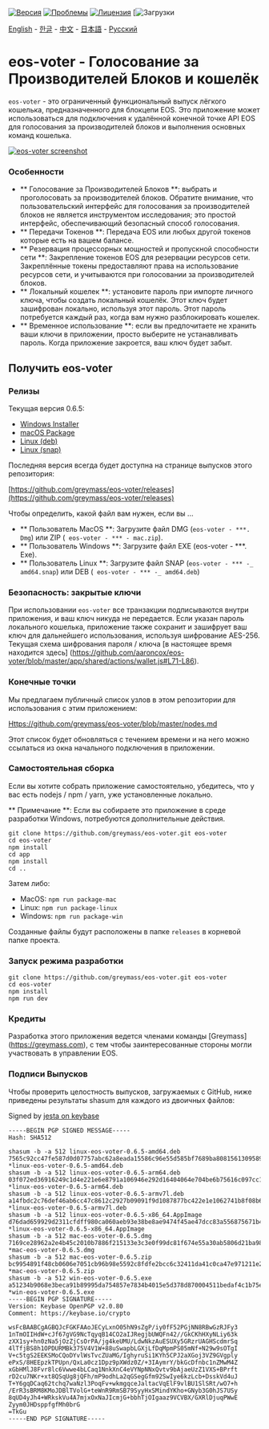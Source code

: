 [![Версия](https://img.shields.io/github/release/greymass/eos-voter/all.svg)](https://github.com/greymass/eos-voter/releases)
[![Проблемы](https://img.shields.io/github/issues/greymass/eos-voter.svg)](https://github.com/greymass/eos-voter/issues)
[![Лицензия](https://img.shields.io/badge/license-MIT-blue.svg)](https://raw.githubusercontent.com/greymass/eos-voter/master/LICENSE)
[![Загрузки](https://img.shields.io/github/downloads/greymass/eos-voter/total.svg)

[English](https://github.com/greymass/eos-voter/blob/master/README.md) - [한글](https://github.com/greymass/eos-voter/blob/master/README.kr.md) - [中文](https://github.com/greymass/eos-voter/blob/master/README.zh.md) - [日本語](https://github.com/greymass/eos-voter/blob/master/README.ja.md) - [Русский](https://github.com/greymass/eos-voter/blob/master/README.ru.md)

# eos-voter - Голосование за Производителей Блоков и кошелёк

`eos-voter` - это ограниченный функциональный выпуск лёгкого кошелька, предназначенного для блокцепи EOS. Это приложение может использоваться для подключения к удалённой конечной точке API EOS для голосования за производителей блоков и выполнения основных команд кошелька.


[![eos-voter screenshot](https://raw.githubusercontent.com/greymass/eos-voter/master/eos-voter.png)](https://raw.githubusercontent.com/greymass/eos-voter/master/eos-voter.png)

### Особенности

- ** Голосование за Производителей Блоков **: выбрать и проголосовать за производителей блоков. Обратите внимание, что пользовательский интерфейс для голосования за производителей блоков не является инструментом исследования; это простой интерфейс, обеспечивающий безопасный способ голосования.
- ** Передачи Токенов **: Передача EOS или любых другой токенов которые есть на вашем балансе.
- ** Резервация процессорных мощностей и пропускной способности сети **: Закрепление токенов EOS для резервации ресурсов сети. Закреплённые токены предоставляют права на использование ресурсов сети, и учитываются при голосовании за производителей блоков.
- ** Локальный кошелек **: установите пароль при импорте личного ключа, чтобы создать локальный кошелёк. Этот ключ будет зашифрован локально, используя этот пароль. Этот пароль потребуется каждый раз, когда вам нужно разблокировать кошелек.
- ** Временное использование **: если вы предпочитаете не хранить ваши ключи в приложении, просто выберите не устанавливать пароль. Когда приложение закроется, ваш ключ будет забыт.

## Получить eos-voter

### Релизы

Текущая версия 0.6.5:

- [Windows Installer](https://github.com/greymass/eos-voter/releases/download/v0.6.5/win-eos-voter-0.6.5.exe)
- [macOS Package](https://github.com/greymass/eos-voter/releases/download/v0.6.5/mac-eos-voter-0.6.5.dmg)
- [Linux (deb)](https://github.com/greymass/eos-voter/releases/download/v0.6.5/linux-eos-voter-0.6.5-amd64.deb)
- [Linux (snap)](https://github.com/greymass/eos-voter/releases/download/v0.6.5/linux-eos-voter-0.6.5-amd64.snap)

Последняя версия всегда будет доступна на странице выпусков этого репозитория:

[https://github.com/greymass/eos-voter/releases](https://github.com/greymass/eos-voter/releases)

Чтобы определить, какой файл вам нужен, если вы ...

- ** Пользователь MacOS **: Загрузите файл DMG (`eos-voter - ***. Dmg`) или ZIP (` eos-voter - *** - mac.zip`).
- ** Пользователь Windows **: Загрузите файл EXE (eos-voter - ***. Exe).
- ** Пользователь Linux **: Загрузите файл SNAP (`eos-voter - *** -_ amd64.snap`) или DEB (` eos-voter - *** -_ amd64.deb`)

### Безопасность: закрытые ключи

При использовании `eos-voter` все транзакции подписываются внутри приложения, и ваш ключ никуда не передается. Если указан пароль локального кошелька, приложение также сохранит и зашифрует ваш ключ для дальнейшего использования, используя шифрование AES-256. Текущая схема шифрования пароля / ключа [в настоящее время находится здесь] (https://github.com/aaroncox/eos-voter/blob/master/app/shared/actions/wallet.js#L71-L86).

### Конечные точки

Мы предлагаем публичный список узлов в этом репозитории для использования с этим приложением:

[Https://github.com/greymass/eos-voter/blob/master/nodes.md](https://github.com/greymass/eos-voter/blob/master/nodes.md)

Этот список будет обновляться с течением времени и на него можно ссылаться из окна начального подключения в приложении.

### Самостоятельная сборка

Если вы хотите собрать приложение самостоятельно, убедитесь, что у вас есть nodejs / npm / yarn, уже установленные локально.

** Примечание **: Если вы собираете это приложение в среде разработки Windows, потребуются дополнительные действия.

```
git clone https://github.com/greymass/eos-voter.git eos-voter
cd eos-voter
npm install
cd app
npm install
cd ..
```

Затем либо:

- MacOS: `npm run package-mac`
- Linux: `npm run package-linux`
- Windows: `npm run package-win`

Созданные файлы будут расположены в папке `releases` в корневой папке проекта.

### Запуск режима разработки

```
git clone https://github.com/greymass/eos-voter.git eos-voter
cd eos-voter
npm install
npm run dev
```

### Кредиты

Разработка этого приложения ведется членами команды [Greymass] (https://greymass.com), с тем чтобы заинтересованные стороны могли участвовать в управлении EOS.

### Подписи Выпусков

Чтобы проверить целостность выпусков, загружаемых с GitHub, ниже приведены результаты shasum для каждого из двоичных файлов:

Signed by [jesta on keybase](https://keybase.io/jesta)

```
-----BEGIN PGP SIGNED MESSAGE-----
Hash: SHA512

shasum -b -a 512 linux-eos-voter-0.6.5-amd64.deb
7565c92cc47fe587d0d07757abc62a8eada15586c96e55d585bf7689ba80815613095895a54402b1b489fbbb3dab56ace4ec28dcec4be3dfe390555d48ce1f4a *linux-eos-voter-0.6.5-amd64.deb
shasum -b -a 512 linux-eos-voter-0.6.5-arm64.deb
03f072ed36916249c1d4e221e6e8791a106946e292d16404064e704be6b75616c097cc15fb9710540c4701123e5faeb9f7afb60e4eef19b13a511b75c3ef641b *linux-eos-voter-0.6.5-arm64.deb
shasum -b -a 512 linux-eos-voter-0.6.5-armv7l.deb
a14fbdc2c76def46ab6cc47c8612c2927b09091f9d1087877bc422e1e1062741b8f08b671fb74ed3f50c00748f33cb155e3b433929b3ba60f4277be9c49cc26e *linux-eos-voter-0.6.5-armv7l.deb
shasum -b -a 512 linux-eos-voter-0.6.5-x86_64.AppImage
d76dad659929d2311cfdff980ca060aeb93e38be8ae9474f45ae47dcc83a556875671b4b3827bae704a3ddb80152aba76272e37162113c30dd5818129dfde981 *linux-eos-voter-0.6.5-x86_64.AppImage
shasum -b -a 512 mac-eos-voter-0.6.5.dmg
7169ce28962a2e4b45c2010b7886f215133e3c3e0f99dc81f674e55a30ab5806d21ba987bd9fcd2612ff668c2d077a3de7b887d7acc9fa7acdd3569c8d865d33 *mac-eos-voter-0.6.5.dmg
shasum -b -a 512 mac-eos-voter-0.6.5.zip
bc9954891f48cb0606e7051cb96b98e5592c8fdfe2bcc6c32411da41c0ca47e971211e2dd5eb601c452f813206fd63135659ae9b2c7b1213065d0d2c5ac960e2 *mac-eos-voter-0.6.5.zip
shasum -b -a 512 win-eos-voter-0.6.5.exe
a51234b9068e3beca91b89995da754857e7834b4015e5d378d870004511bedaf4c1b75e2c3c52db1e95c5cf8fd35fa1b47d2c27e435919d8b1520a28329ad824 *win-eos-voter-0.6.5.exe
-----BEGIN PGP SIGNATURE-----
Version: Keybase OpenPGP v2.0.80
Comment: https://keybase.io/crypto

wsFcBAABCgAGBQJcFGKFAAoJECyLxnO05hN9sZgP/iy0fF52PGjNN8RBwGzRJFy3
1nTmOIIHdW+cJf67gVG9NcTqyqB14CO2aIJRegjbUWQFn42//GkCKhHXyNLiy63k
zXX1sy+hn0zNa5jOzZjCsOrPA/jg4keUMU/LdwNkzAuESUXy5GRzrUAGHScdmrSq
4lTfjBS8h1OPDURMBk375V4V1W+88uSwapbLGXjLfDqMpmPS05mNf+N29w9sOTgI
V+c5tgS2EEKSMoCQoDYvlWsTvcZUaMG/IghyruSi1KYh5CPJ2aXGoj3VZ9GVgply
ePxS/8HEEpzkTPUpn/QxLa0cz1Dpz9pXWdz0Z/+3IAymrY/bkGcDfnbc1nZMwM4Z
xGbHMlJ8Fvr8lc6Vwwe4bLCaq1NnkXnC4eVYNpNNxQvtv9bAjaeUzZ1VXS+BPrft
rD2cu7NKr+xt8QSqUg8jQFh/mP9odhLa2qGSegGfm92SwIye6kzLcb+DsskVd4uJ
T+Y6gqDCaq62tchq7waNzl3PoqFv+wkmgqceJaltacVqElF9vlBU1SlSRt/wO7+h
/ErR3sBRM8KMoJDBlTVolG+teWnR9RmSB79SyyHxSMindYKho+GNyb3G0hJS7USy
8qUD4yJh4+WRkskVu4A7mjxOxNaJIcmjG+bbhTjOIgaaz9VCVBX/GXRlDjuqPWwE
Zyym0JHDsppfgfMh0brG
=TkGu
-----END PGP SIGNATURE-----
```
